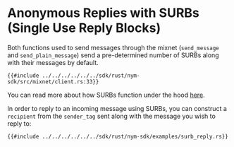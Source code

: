 # Anonymous Replies with SURBs (Single Use Reply Blocks)
Both functions used to send messages through the mixnet (`send_message` and `send_plain_message`) send a pre-determined number of SURBs along with their messages by default.

```rust,noplayground
{{#include ../../../../../../sdk/rust/nym-sdk/src/mixnet/client.rs:33}}
```

You can read more about how SURBs function under the hood [here](https://nymtech.net/docs/architecture/traffic-flow.md#private-replies-using-surbs).

In order to reply to an incoming message using SURBs, you can construct a `recipient` from the `sender_tag` sent along with the message you wish to reply to:

```rust,noplayground
{{#include ../../../../../../sdk/rust/nym-sdk/examples/surb_reply.rs}}
```
